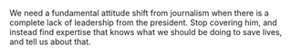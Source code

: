 We need a fundamental attitude shift from journalism when there is a complete lack of leadership from the president. Stop covering him, and instead find expertise that knows what we should be doing to save lives, and tell us about that.
